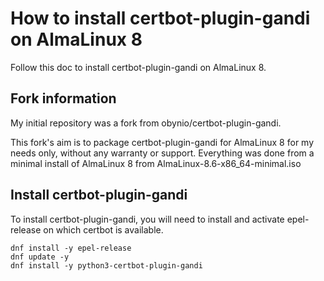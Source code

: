 # How to install certbot-plugin-gandi on AlmaLinux 8

Follow this doc to install certbot-plugin-gandi on AlmaLinux 8.

## Fork information

My initial repository was a fork from obynio/certbot-plugin-gandi.

This fork's aim is to package certbot-plugin-gandi for AlmaLinux 8 for my needs only, without any warranty or support.
Everything was done from a minimal install of AlmaLinux 8 from AlmaLinux-8.6-x86_64-minimal.iso

## Install certbot-plugin-gandi

To install certbot-plugin-gandi, you will need to install and activate epel-release on which certbot is available.

```shell
dnf install -y epel-release
dnf update -y
dnf install -y python3-certbot-plugin-gandi
```
